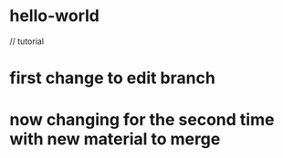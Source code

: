 # hello-world
// tutorial
# first change to edit branch
# now changing for the second time with new material to merge
